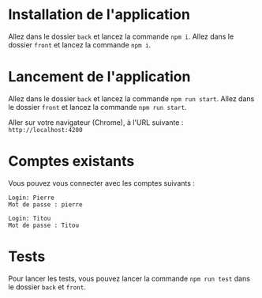 # Installation de l'application
Allez dans le dossier `back` et lancez la commande `npm i`.
Allez dans le dossier `front` et lancez la commande `npm i`.

# Lancement de l'application
Allez dans le dossier `back` et lancez la commande `npm run start`.
Allez dans le dossier `front` et lancez la commande `npm run start`.

Aller sur votre navigateur (Chrome), à l'URL suivante : `http://localhost:4200`

# Comptes existants
Vous pouvez vous connecter avec les comptes suivants : 
```
Login: Pierre
Mot de passe : pierre
```

```
Login: Titou
Mot de passe : Titou
```

# Tests
Pour lancer les tests, vous pouvez lancer la commande `npm run test` dans le dossier `back` et `front`.

